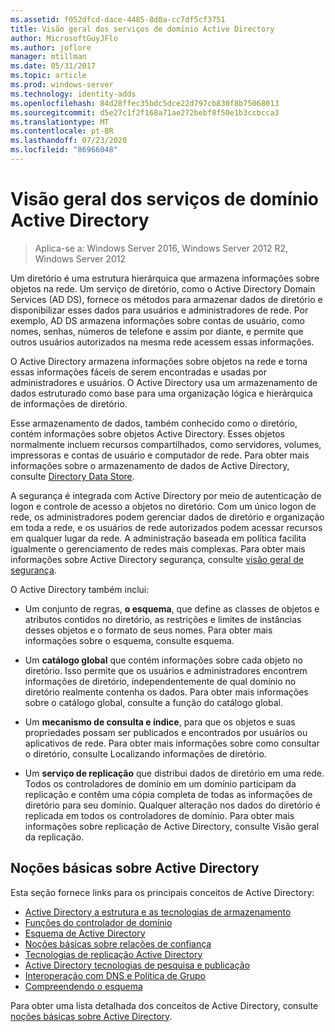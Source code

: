 ```yaml
---
ms.assetid: f052dfcd-dace-4485-8d0a-cc7df5cf3751
title: Visão geral dos serviços de domínio Active Directory
author: MicrosoftGuyJFlo
ms.author: joflore
manager: mtillman
ms.date: 05/31/2017
ms.topic: article
ms.prod: windows-server
ms.technology: identity-adds
ms.openlocfilehash: 84d28ffec35bdc5dce22d797cb830f8b75068013
ms.sourcegitcommit: d5e27c1f2f168a71ae272bebf8f50e1b3ccbcca3
ms.translationtype: MT
ms.contentlocale: pt-BR
ms.lasthandoff: 07/23/2020
ms.locfileid: "86966048"
---
```

# <a name="active-directory-domain-services-overview"></a>Visão geral dos serviços de domínio Active Directory

>Aplica-se a: Windows Server 2016, Windows Server 2012 R2, Windows Server 2012


Um diretório é uma estrutura hierárquica que armazena informações sobre objetos na rede. Um serviço de diretório, como o Active Directory Domain Services (AD DS), fornece os métodos para armazenar dados de diretório e disponibilizar esses dados para usuários e administradores de rede. Por exemplo, AD DS armazena informações sobre contas de usuário, como nomes, senhas, números de telefone e assim por diante, e permite que outros usuários autorizados na mesma rede acessem essas informações.

O Active Directory armazena informações sobre objetos na rede e torna essas informações fáceis de serem encontradas e usadas por administradores e usuários. O Active Directory usa um armazenamento de dados estruturado como base para uma organização lógica e hierárquica de informações de diretório.

Esse armazenamento de dados, também conhecido como o diretório, contém informações sobre objetos Active Directory. Esses objetos normalmente incluem recursos compartilhados, como servidores, volumes, impressoras e contas de usuário e computador de rede. Para obter mais informações sobre o armazenamento de dados de Active Directory, consulte [Directory Data Store](/previous-versions/windows/it-pro/windows-server-2003/cc736627(v=ws.10)).

A segurança é integrada com Active Directory por meio de autenticação de logon e controle de acesso a objetos no diretório. Com um único logon de rede, os administradores podem gerenciar dados de diretório e organização em toda a rede, e os usuários de rede autorizados podem acessar recursos em qualquer lugar da rede. A administração baseada em política facilita igualmente o gerenciamento de redes mais complexas. Para obter mais informações sobre Active Directory segurança, consulte [visão geral de segurança](../../plan/security-best-practices/best-practices-for-securing-active-directory.md).

O Active Directory também inclui:
* Um conjunto de regras, **o esquema**, que define as classes de objetos e atributos contidos no diretório, as restrições e limites de instâncias desses objetos e o formato de seus nomes. Para obter mais informações sobre o esquema, consulte esquema.


* Um **catálogo global** que contém informações sobre cada objeto no diretório. Isso permite que os usuários e administradores encontrem informações de diretório, independentemente de qual domínio no diretório realmente contenha os dados. Para obter mais informações sobre o catálogo global, consulte a função do catálogo global.


* Um **mecanismo de consulta e índice**, para que os objetos e suas propriedades possam ser publicados e encontrados por usuários ou aplicativos de rede. Para obter mais informações sobre como consultar o diretório, consulte Localizando informações de diretório.


* Um **serviço de replicação** que distribui dados de diretório em uma rede. Todos os controladores de domínio em um domínio participam da replicação e contêm uma cópia completa de todas as informações de diretório para seu domínio. Qualquer alteração nos dados do diretório é replicada em todos os controladores de domínio. Para obter mais informações sobre replicação de Active Directory, consulte Visão geral da replicação.

## <a name="understanding-active-directory"></a>Noções básicas sobre Active Directory
 Esta seção fornece links para os principais conceitos de Active Directory:
 
* [Active Directory a estrutura e as tecnologias de armazenamento](/previous-versions/windows/it-pro/windows-server-2003/cc759186(v=ws.10))
* [Funções do controlador de domínio](/previous-versions/windows/it-pro/windows-server-2003/cc786438(v=ws.10)) 
* [Esquema de Active Directory](/previous-versions/windows/it-pro/windows-server-2008-r2-and-2008/cc771796(v=ws.10))
* [Noções básicas sobre relações de confiança](/previous-versions/windows/it-pro/windows-server-2008-r2-and-2008/cc771568(v=ws.10)) 
* [Tecnologias de replicação Active Directory](/previous-versions/windows/it-pro/windows-server-2003/cc776877(v=ws.10)) 
* [Active Directory tecnologias de pesquisa e publicação](/previous-versions/windows/it-pro/windows-server-2003/cc775686(v=ws.10)) 
* [Interoperação com DNS e Política de Grupo](/previous-versions/windows/it-pro/windows-server-2008-r2-and-2008/dd197486(v=ws.10))
* [Compreendendo o esquema](/previous-versions/windows/it-pro/windows-server-2003/cc759402(v=ws.10)) 

Para obter uma lista detalhada dos conceitos de Active Directory, consulte [noções básicas sobre Active Directory](/previous-versions/windows/it-pro/windows-server-2003/cc781408(v=ws.10)). 

